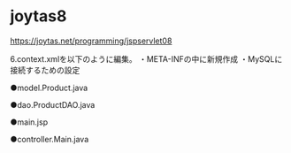 # joytas8

https://joytas.net/programming/jspservlet08

6.context.xmlを以下のように編集。
・META-INFの中に新規作成
・MySQLに接続するための設定

●model.Product.java

●dao.ProductDAO.java

●main.jsp

●controller.Main.java
